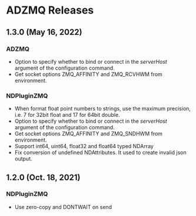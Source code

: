 # ADZMQ Releases

## __1.3.0 (May 16, 2022)__

### ADZMQ
* Option to specify whether to bind or connect in the *serverHost* argument of the configuration command.
* Get socket options ZMQ_AFFINITY and ZMQ_RCVHWM from environment.

### NDPluginZMQ

* When format float point numbers to strings, use the maximum precision, i.e. 7 for 32bit float and 17 for 64bit double.
* Option to specify whether to bind or connect in the *serverHost* argument of the configuration command.
* Get socket options ZMQ_AFFINITY and ZMQ_SNDHWM from environment.
* Support int64, uint64, float32 and float64 typed NDArray
* Fix conversion of undefined NDAttributes. It used to create invalid json output.

## __1.2.0 (Oct. 18, 2021)__

### NDPluginZMQ

* Use zero-copy and DONTWAIT on send
